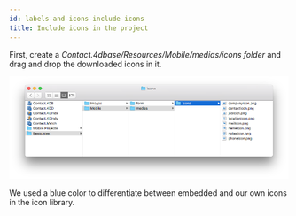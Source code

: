 ```yaml
---
id: labels-and-icons-include-icons
title: Include icons in the project
---
```


First, create a *Contact.4dbase/Resources/Mobile/medias/icons folder* and drag and drop the downloaded icons in it.

![Mobile folder custom icons](img/mobile-folder-custom-icons.png)

We used a blue color to differentiate between embedded and our own icons in the icon library.